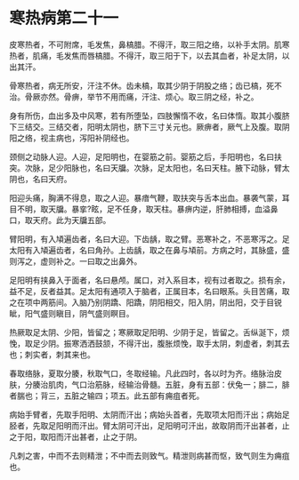 # 寒热病第二十一



皮寒热者，不可附席，毛发焦，鼻槁腊。不得汗，取三阳之络，以补手太阴。肌寒热者，肌痛，毛发焦而唇槁腊。不得汗，取三阳于下，以去其血者，补足太阴，以出其汗。


骨寒热者，病无所安，汗注不休。齿未槁，取其少阴于阴股之络；齿已槁，死不治。骨厥亦然。骨痹，举节不用而痛，汗注、烦心。取三阴之经，补之。


身有所伤，血出多及中风寒，若有所堕坠，四肢懈惰不收，名曰体惰。取其小腹脐下三结交。三结交者，阳明太阴也，脐下三寸关元也。厥痹者，厥气上及腹。取阴阳之络，视主病也，泻阳补阴经也。


颈侧之动脉人迎。人迎，足阳明也，在婴筋之前。婴筋之后，手阳明也，名曰扶突。次脉，足少阳脉也，名曰天牖。次脉，足太阳也，名曰天柱。腋下动脉，臂太阴也，名曰天府。


阳迎头痛，胸满不得息，取之人迎。暴瘖气鞭，取扶突与舌本出血。暴袭气蒙，耳目不明，取天牖。暴挛?眩，足不任身，取天柱。暴痹内逆，肝肺相搏，血溢鼻口，取天府。此为天牖五部。


臂阳明，有入頄遍齿者，名曰大迎。下齿龋，取之臂。恶寒补之，不恶寒泻之。足太阳有入頄遍齿者，名曰角孙。上齿龋，取之在鼻与頄前。方病之时，其脉盛，盛则泻之，虚则补之。一曰取之出鼻外。


足阳明有挟鼻入于面者，名曰悬颅。属口，对入系目本，视有过者取之。损有余，益不足，反者益其。足太阳有通项入于脑者，正属目本，名曰眼系。头目苦痛，取之在项中两筋间。入脑乃别阴蹻、阳蹻，阴阳相交，阳入阴，阴出阳，交于目锐眦，阳气盛则瞋目，阴气盛则瞑目。


热厥取足太阴、少阳，皆留之；寒厥取足阳明、少阴于足，皆留之。舌纵涎下，烦悗，取足少阴。振寒洒洒鼓颔，不得汗出，腹胀烦悗，取手太阴，刺虚者，刺其去也；刺实者，刺其来也。


春取络脉，夏取分腠，秋取气口，冬取经输。凡此四时，各以时为齐。络脉治皮肤，分腠治肌肉，气口治筋脉，经输治骨髓。五脏，身有五部：伏兔一；腓二，腓者腨也；背三，五脏之输四；项五。此五部有痈疽者死。


病始手臂者，先取手阳明、太阴而汗出；病始头首者，先取项太阳而汗出；病始足胫者，先取足阳明而汗出。臂太阴可汗出，足阳明可汗出，故取阴而汗出甚者，止之于阳，取阳而汗出甚者，止之于阴。


凡刺之害，中而不去则精泄；不中而去则致气。精泄则病甚而怄，致气则生为痈疽也。